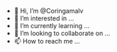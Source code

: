 - 👋 Hi, I’m @Coringamalv
- 👀 I’m interested in ...
- 🌱 I’m currently learning ...
- 💞️ I’m looking to collaborate on ...
- 📫 How to reach me ...

<!---
Coringamalv/Coringamalv is a ✨ special ✨ repository because its `README.md` (this file) appears on your GitHub profile.
You can click the Preview link to take a look at your changes.
--->
